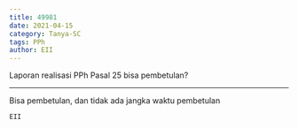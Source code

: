 ```yaml
---
title: 49981
date: 2021-04-15
category: Tanya-SC
tags: PPh
author: EII
---
```


Laporan realisasi PPh Pasal 25 bisa pembetulan?

---

Bisa pembetulan, dan tidak ada jangka waktu pembetulan

`EII`
